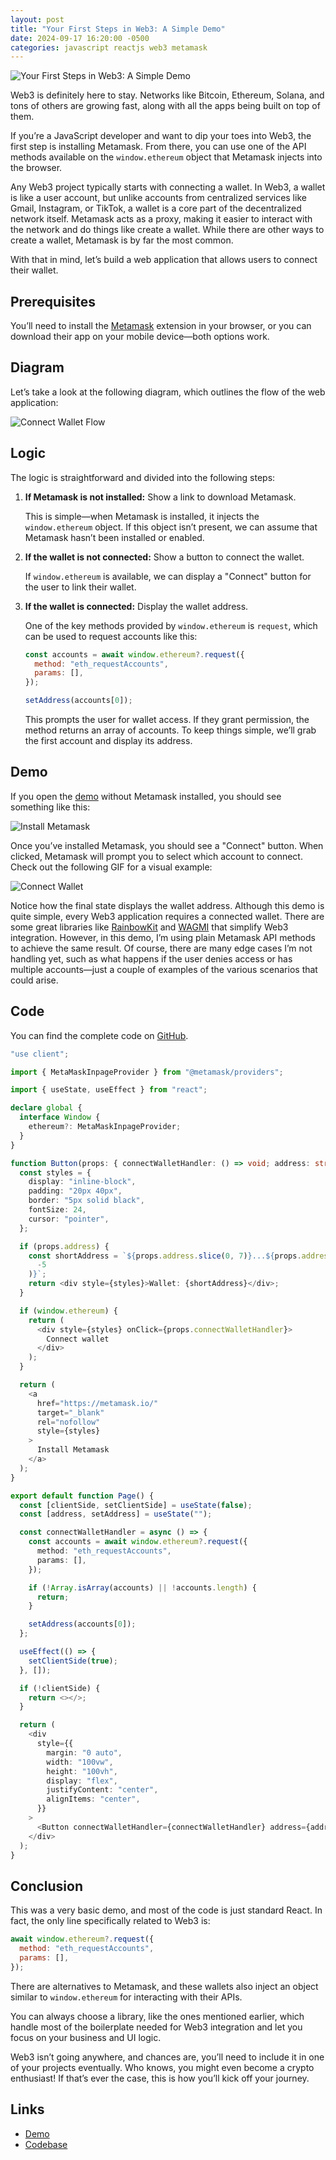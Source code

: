 ```yaml
---
layout: post
title: "Your First Steps in Web3: A Simple Demo"
date: 2024-09-17 16:20:00 -0500
categories: javascript reactjs web3 metamask
---
```


![Your First Steps in Web3: A Simple Demo](/assets/web3-connect-wallet/banner.png)

Web3 is definitely here to stay. Networks like Bitcoin, Ethereum, Solana, and tons of others are growing fast, along with all the apps being built on top of them.

If you’re a JavaScript developer and want to dip your toes into Web3, the first step is installing Metamask. From there, you can use one of the API methods available on the `window.ethereum` object that Metamask injects into the browser.

Any Web3 project typically starts with connecting a wallet. In Web3, a wallet is like a user account, but unlike accounts from centralized services like Gmail, Instagram, or TikTok, a wallet is a core part of the decentralized network itself. Metamask acts as a proxy, making it easier to interact with the network and do things like create a wallet. While there are other ways to create a wallet, Metamask is by far the most common.

With that in mind, let’s build a web application that allows users to connect their wallet.

## Prerequisites

You’ll need to install the [Metamask](https://metamask.io/) extension in your browser, or you can download their app on your mobile device—both options work.

## Diagram

Let’s take a look at the following diagram, which outlines the flow of the web application:

![Connect Wallet Flow](/assets/web3-connect-wallet/connect-wallet-flow.jpeg)

## Logic

The logic is straightforward and divided into the following steps:

1. **If Metamask is not installed:** Show a link to download Metamask.

   This is simple—when Metamask is installed, it injects the `window.ethereum` object. If this object isn’t present, we can assume that Metamask hasn’t been installed or enabled.

2. **If the wallet is not connected:** Show a button to connect the wallet.

   If `window.ethereum` is available, we can display a "Connect" button for the user to link their wallet.

3. **If the wallet is connected:** Display the wallet address.

   One of the key methods provided by `window.ethereum` is `request`, which can be used to request accounts like this:

   ```javascript
   const accounts = await window.ethereum?.request({
     method: "eth_requestAccounts",
     params: [],
   });

   setAddress(accounts[0]);
   ```

   This prompts the user for wallet access. If they grant permission, the method returns an array of accounts. To keep things simple, we’ll grab the first account and display its address.

## Demo

If you open the [demo](https://demo.garciadiazjaime.com/web3-connect-wallet) without Metamask installed, you should see something like this:

![Install Metamask](/assets/web3-connect-wallet/install-metamask.png)

Once you’ve installed Metamask, you should see a "Connect" button. When clicked, Metamask will prompt you to select which account to connect. Check out the following GIF for a visual example:

![Connect Wallet](/assets/web3-connect-wallet/connect-wallet.gif)

Notice how the final state displays the wallet address. Although this demo is quite simple, every Web3 application requires a connected wallet. There are some great libraries like [RainbowKit](https://www.rainbowkit.com/) and [WAGMI](https://wagmi.sh/) that simplify Web3 integration. However, in this demo, I’m using plain Metamask API methods to achieve the same result. Of course, there are many edge cases I’m not handling yet, such as what happens if the user denies access or has multiple accounts—just a couple of examples of the various scenarios that could arise.

## Code

You can find the complete code on [GitHub](https://github.com/garciadiazjaime/demo-reactjs/blob/main/app/web3-connect-wallet/page.tsx).

```typescript
"use client";

import { MetaMaskInpageProvider } from "@metamask/providers";

import { useState, useEffect } from "react";

declare global {
  interface Window {
    ethereum?: MetaMaskInpageProvider;
  }
}

function Button(props: { connectWalletHandler: () => void; address: string }) {
  const styles = {
    display: "inline-block",
    padding: "20px 40px",
    border: "5px solid black",
    fontSize: 24,
    cursor: "pointer",
  };

  if (props.address) {
    const shortAddress = `${props.address.slice(0, 7)}...${props.address.slice(
      -5
    )}`;
    return <div style={styles}>Wallet: {shortAddress}</div>;
  }

  if (window.ethereum) {
    return (
      <div style={styles} onClick={props.connectWalletHandler}>
        Connect wallet
      </div>
    );
  }

  return (
    <a
      href="https://metamask.io/"
      target="_blank"
      rel="nofollow"
      style={styles}
    >
      Install Metamask
    </a>
  );
}

export default function Page() {
  const [clientSide, setClientSide] = useState(false);
  const [address, setAddress] = useState("");

  const connectWalletHandler = async () => {
    const accounts = await window.ethereum?.request({
      method: "eth_requestAccounts",
      params: [],
    });

    if (!Array.isArray(accounts) || !accounts.length) {
      return;
    }

    setAddress(accounts[0]);
  };

  useEffect(() => {
    setClientSide(true);
  }, []);

  if (!clientSide) {
    return <></>;
  }

  return (
    <div
      style={{
        margin: "0 auto",
        width: "100vw",
        height: "100vh",
        display: "flex",
        justifyContent: "center",
        alignItems: "center",
      }}
    >
      <Button connectWalletHandler={connectWalletHandler} address={address} />
    </div>
  );
}
```

## Conclusion

This was a very basic demo, and most of the code is just standard React. In fact, the only line specifically related to Web3 is:

```javascript
await window.ethereum?.request({
  method: "eth_requestAccounts",
  params: [],
});
```

There are alternatives to Metamask, and these wallets also inject an object similar to `window.ethereum` for interacting with their APIs.

You can always choose a library, like the ones mentioned earlier, which handle most of the boilerplate needed for Web3 integration and let you focus on your business and UI logic.

Web3 isn’t going anywhere, and chances are, you’ll need to include it in one of your projects eventually. Who knows, you might even become a crypto enthusiast! If that’s ever the case, this is how you’ll kick off your journey.

## Links

- [Demo](https://demo.garciadiazjaime.com/web3-connect-wallet)
- [Codebase](https://github.com/garciadiazjaime/demo-reactjs/blob/main/app/web3-connect-wallet/page.tsx)
